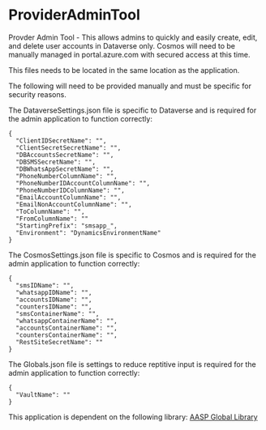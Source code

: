 # ProviderAdminTool
Provder Admin Tool - This allows admins to quickly and easily create, edit, and delete user accounts in Dataverse only. Cosmos will need to be manually managed in portal.azure.com with secured access at this time.


This files needs to be located in the same location as the application.

The following will need to be provided manually and must be specific for security reasons.

The DataverseSettings.json file is specific to Dataverse and is required for the admin application to function correctly:
```
{
  "ClientIDSecretName": "",
  "ClientSecretSecretName": "",
  "DBAccountsSecretName": "",
  "DBSMSSecretName": "",
  "DBWhatsAppSecretName": "",
  "PhoneNumberColumnName": "",
  "PhoneNumberIDAccountColumnName": "",
  "PhoneNumberIDColumnName": "",
  "EmailAccountColumnName": "",
  "EmailNonAccountColumnName": "",
  "ToColumnName": "",
  "FromColumnName": ""
  "StartingPrefix": "smsapp_",
  "Environment": "DynamicsEnvironmentName"
}
```
The CosmosSettings.json file is specific to Cosmos and is required for the admin application to function correctly:
```
{
  "smsIDName": "",
  "whatsappIDName": "",
  "accountsIDName": "",
  "countersIDName": "",
  "smsContainerName": "",
  "whatsappContainerName": "",
  "accountsContainerName": "",
  "countersContainerName": "",
  "RestSiteSecretName": ""
}
```
The Globals.json file is settings to reduce reptitive input is required for the admin application to function correctly:
```
{
  "VaultName": ""
}
```

This application is dependent on the following library: [AASP Global Library](https://github.com/wrharper/AASPGlobalLibrary)
